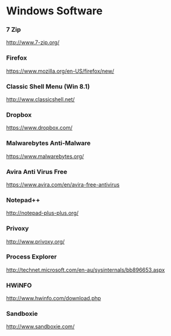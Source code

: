 Windows Software
================

### 7 Zip
http://www.7-zip.org/

### Firefox
https://www.mozilla.org/en-US/firefox/new/

### Classic Shell Menu (Win 8.1)
http://www.classicshell.net/

### Dropbox
https://www.dropbox.com/

### Malwarebytes Anti-Malware
https://www.malwarebytes.org/

### Avira Anti Virus Free
https://www.avira.com/en/avira-free-antivirus

### Notepad++
http://notepad-plus-plus.org/

### Privoxy
http://www.privoxy.org/

### Process Explorer
http://technet.microsoft.com/en-au/sysinternals/bb896653.aspx

### HWiNFO
http://www.hwinfo.com/download.php

### Sandboxie
http://www.sandboxie.com/
